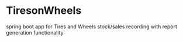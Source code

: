 # TiresonWheels
spring boot  app for Tires and Wheels stock/sales recording with report generation functionality
